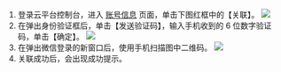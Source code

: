 1. 登录云平台控制台，进入 [账号信息](http://console.tce.fsphere.cn/developer) 页面，单击下图红框中的【关联】。
![](http://imgcache.tce.fsphere.cn/image/mc.qcloudimg.com/static/img/db87ab089bcf7ea6377f496cd81dcf9e/image.png)
2. 在弹出身份验证框后，单击【发送验证码】，输入手机收到的 6 位数字验证码，单击【确定】。
![](http://imgcache.tce.fsphere.cn/image/mc.qcloudimg.com/static/img/f7db11ac5cec51ffac23cf820f21a5a9/image.png)
3. 在弹出微信登录的新窗口后，使用手机扫描图中二维码。
![](http://imgcache.tce.fsphere.cn/image/mc.qcloudimg.com/static/img/362e3a9428858d5d4b52744dc5f61396/y.png)
4. 关联成功后，会出现成功提示。

